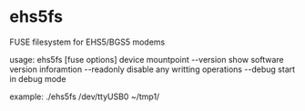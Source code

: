 # ehs5fs
FUSE filesystem for EHS5/BGS5 modems

usage: ehs5fs [fuse options] device mountpoint
   --version          show software version inforamtion
   --readonly         disable any writting operations
   --debug            start in debug mode

example: ./ehs5fs /dev/ttyUSB0 ~/tmp1/
